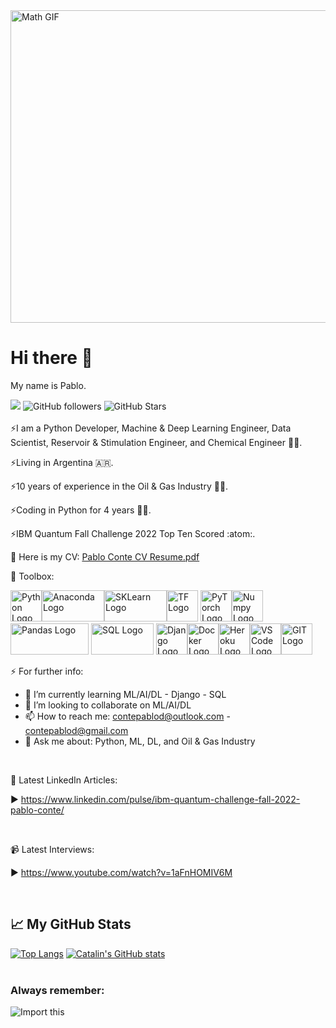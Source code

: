 <img src="https://www.thisiscolossal.com/wp-content/uploads/2017/07/wave-1.gif" alt="Math GIF" width="1000" height="500"/>

# Hi there 👋

My name is Pablo.
<br>

![](https://komarev.com/ghpvc/?username=contepablod)
![GitHub followers](https://img.shields.io/github/followers/contepablod?style=social)
![GitHub Stars](https://img.shields.io/github/stars/contepablod?style=social)
<br>
<br>
⚡I am a Python Developer, Machine & Deep Learning Engineer, Data Scientist, Reservoir & Stimulation Engineer, and Chemical Engineer 🧑‍🏫.

⚡Living in Argentina 🇦🇷.

⚡10 years of experience in the Oil & Gas Industry 👨‍🏭.

⚡Coding in Python for 4 years 👨‍💻.

⚡IBM Quantum Fall Challenge 2022 Top Ten Scored :atom:.

🔭 Here is my CV: [Pablo Conte CV Resume.pdf](https://github.com/contepablod/contepablod/files/10299362/Pablo.Conte.CV.Resume.pdf)
<br>

🧰 Toolbox:

<img src="https://cdn.worldvectorlogo.com/logos/python-5.svg" alt="Python Logo" width="50" height="50"/><img src="https://upload.wikimedia.org/wikipedia/en/c/cd/Anaconda_Logo.png" alt="Anaconda Logo" width="100" height="50"/><img src="https://upload.wikimedia.org/wikipedia/commons/thumb/0/05/Scikit_learn_logo_small.svg/1920px-Scikit_learn_logo_small.svg.png" alt="SKLearn Logo" width="100" height="50"/><img src="https://cdn.worldvectorlogo.com/logos/tensorflow-2.svg" alt="TF Logo" width="50" height="50"/>
<img src="https://upload.wikimedia.org/wikipedia/commons/thumb/1/10/PyTorch_logo_icon.svg/640px-PyTorch_logo_icon.svg.png" alt="PyTorch Logo" width="50" height="50"/><img src="https://cdn.worldvectorlogo.com/logos/numpy-1.svg" alt="Numpy Logo" width="50" height="50"/><img src="https://upload.wikimedia.org/wikipedia/commons/thumb/e/ed/Pandas_logo.svg/512px-Pandas_logo.svg.png?20200209204934" alt="Pandas Logo" width="125" height="50"/>
<img src="https://upload.wikimedia.org/wikipedia/commons/thumb/8/87/Sql_data_base_with_logo.png/800px-Sql_data_base_with_logo.png?20210130181641" alt="SQL Logo" width="100" height="50"/>
<img src="https://cdn.worldvectorlogo.com/logos/django.svg" alt="Django Logo" width="50" height="50"/><img src="https://cdn.worldvectorlogo.com/logos/docker.svg" alt="Docker Logo" width="50" height="50"/><img src="https://cdn.worldvectorlogo.com/logos/heroku-4.svg" alt="Heroku Logo" width="50" height="50"/><img src="https://cdn.worldvectorlogo.com/logos/visual-studio-code-1.svg" alt="VS Code Logo" width="50" height="50"/><img src="https://cdn.worldvectorlogo.com/logos/git-icon.svg" alt="GIT Logo" width="50" height="50"/>
<br>

⚡ For further info:

- 🌱 I’m currently learning ML/AI/DL - Django - SQL
- 👯 I’m looking to collaborate on ML/AI/DL
- 📫 How to reach me: contepablod@outlook.com - contepablod@gmail.com
- 💬 Ask me about: Python, ML, DL, and Oil & Gas Industry
<br>

📘 Latest LinkedIn Articles:

<!-- BLOG-POST-LIST:START -->
▶ https://www.linkedin.com/pulse/ibm-quantum-challenge-fall-2022-pablo-conte/
<!-- BLOG-POST-LIST:END -->
<br>

📹 Latest Interviews:

<!-- BLOG-POST-LIST:START -->
▶ https://www.youtube.com/watch?v=1aFnHOMIV6M
<!-- BLOG-POST-LIST:END -->
<br>

## &#x1f4c8; My GitHub Stats
[![Top Langs](https://github-readme-stats.vercel.app/api/top-langs/?username=contepablod&hide=java,html,css&theme=onedark)](https://github.com/anuraghazra/github-readme-stats)
[![Catalin's GitHub stats](https://github-readme-stats.vercel.app/api?username=contepablod&theme=onedark)](https://github.com/anuraghazra/github-readme-stats)
<br>
<br>
### Always remember:
![Import this](https://user-images.githubusercontent.com/80008587/189157077-c6295841-69a1-4ff4-9f72-655774174ef2.jpg)


<!--
**contepablod/contepablod** is a ✨ _special_ ✨ repository because its `README.md` (this file) appears on your GitHub profile.

Here are some ideas to get you started:

- 🔭 I’m currently working on ...
- 🌱 I’m currently learning ...
- 👯 I’m looking to collaborate on ...
- 🤔 I’m looking for help with ...
- 💬 Ask me about ...
- 📫 How to reach me: ...
- 😄 Pronouns: ...
- ⚡ Fun fact: ...
-->
